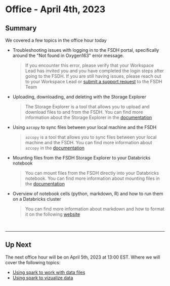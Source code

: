 # Office - April 4th, 2023

## Summary

We covered a few topics in the office hour today

- Troubleshooting issues with logging in to the FSDH portal, specifically around the "Not found in Oxygen163" error message.

  > If you encounter this error, please verify that your Workspace Lead has invited you and you have completed the login steps after going to the FSDH. If you are still having issues, please reach out to your Workspace Lead or [submit a support request](https://forms.office.com/pages/responsepage.aspx?id=lMFb0L-U1kquLh2w8uOPXhksOXzZ73RCp9fVTz4vTU5UNTc1U00yNVUxWVg4SkJGMFVHN1RCTTdQRS4u) to the FSDH Team

- Uploading, downloading, and deleting with the Storage Explorer

  > The Storage Explorer is a tool that allows you to upload and download files to and from the FSDH. You can find more information about the Storage Explorer in the [documentation](https://federal-science-datahub.canada.ca/resources/113d3041-e2a6-4043-8f83-2d2bdb0639c5)

- Using `azcopy` to sync files between your local machine and the FSDH

  > `azcopy` is a tool that allows you to sync files between your local machine and the FSDH. You can find more information about `azcopy` in the [documentation](https://federal-science-datahub.canada.ca/resources/5a6b42aa-d48a-4e04-8383-751699273d7e5)

- Mounting files from the FSDH Storage Explorer to your Databricks notebook

  > You can mount files from the FSDH directly into your Databricks notebook. You can find more information about mounting files in the [documentation](https://federal-science-datahub.canada.ca/resources/24e0b610-5d4d-46b2-99df-73e847abd630)

- Overview of notebook cells (python, markdown, R) and how to run them on a Databricks cluster
  > You can find more information about markdown and how to format it on the following [website](https://www.markdownguide.org/basic-syntax/)

<br>

---

## Up Next

The next office hour will be on April 5th, 2023 at 13:00 EST. Where we will cover the following topics:

- [Using spark to work with data files](https://learn.microsoft.com/en-us/training/modules/use-apache-spark-azure-databricks/05-write-spark-code)
- [Using spark to vizualize data](https://learn.microsoft.com/en-us/training/modules/use-apache-spark-azure-databricks/06-visualize-spark-data)
